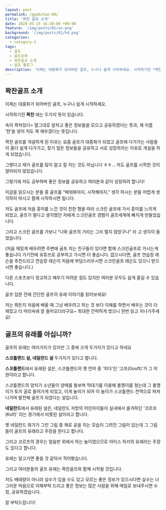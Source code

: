 ```yaml
---
layout: post
permalink: /ggakchan-00/
title: '꽉찬 골프 소개'
date: 2020-05-25 16:30:00 +09:00
feature: '/img/posts/01/sn.png'
background: '/img/posts/01/hd.png'
categories:
  - category-1
tags:
  - 골프
  - 골프유래
  - 꽉찬골프 소개
  - 골프 블로그
description: '이제는 대중화가 되어버린 골프, 누구나 쉽게 시작하세요. 시작하기전 *꽉찬 에는 두가지 뜻이 있습니다. 속이 꽉차있다 = 말그대로 알차고 좋은 정보들을 모으고 공유하겠다는 뜻과, 제 이름 ‘찬’을 넣어 저도 꽉 채우겠다는 뜻입니다.'
---
```


## 꽉찬골프 소개



이제는 대중화가 되어버린 골프, 누구나 쉽게 시작하세요.

시작하기전 **꽉찬** 에는 두가지 뜻이 있습니다.

속이 꽉차있다= 말그대로 알차고 좋은 정보들을 모으고 공유하겠다는 뜻과, 제 이름 ‘찬’을 넣어 저도 꽉 채우겠다는 뜻입니다.

꽉찬 골프를 개설하게 된 이유는 요즘 골프가 대중화가 되었고 골프에 다가가는 사람들이 좀더 쉽게 다가가고, 찾기 힘든 정보들을 공유하고 서로 성장하자는 이유로 개설을 하게 되었습니다.

그렇다고 제가 골프를 많이 알고 잘 치는 것도 아닙니다 ㅎㅎ… 저도 골프를 시작한 것이 얼마되지 않았습니다.

그렇기에 저도 공부하며 좋은 정보를 공유하고 여러분과 같이 성장하려 합니다!

이글을 읽으시는 분들 중 골프를 “배워봐야지, 시작해야지,” 생각 하시는 분들 어렵게 생각하지 마시고 함께 시작하시면 됩니다.

저도 골프에 처음 흥미를 느낀 것이 친한 형을 따라 스크린 골프에 가서 흥미를 느끼게 되었고, 골프가 멀다고 생각했던 저에게 스크린골프 경험이 골프세계에 빠지게 만들었습니다.

그리고 스크린 골프를 가보니 “나와 골프의 거리는 그리 멀지 않았구나” 라 고 생각이 들었습니다. 

(처음 재밌게 배우려면 주변에 골프 치는 친구들이 있다면 함께 스크린골프로 가시는게 좋습니다 가기전에 유튜브로 공부하고 가시면 더 좋습니다. 없으시다면, 골프 연습장 레슨을 추천드리고 연습장 레슨이 처음에 부담스러우시면 스크린골프 레슨도 있으니 받으시면 좋습니다.)

다른 스포츠보다 정교하고 배우기 어려운 점도 있지만 여러분 모두도 쉽게 즐길 수 있습니다.

골프 입문 전에 간단한 골프의 유래 이야기를 읽어보세요!

저는 뭐든지 처음에 배울 때 그냥 배우려고 하는 것 보다 이해를 하면서 배우는 것이 더 재밌고 더 머리속에 잘 들어오더라구요~ 최대한 간략하게 썼으니 한번 읽고 지나가주세요!



## 골프의 유래를 아십니까?



골프의 유래는 여러가지가 있지만 그 중에 크게 두가지가 있다고 하네요

**스코틀랜드 설, 네덜란드 설** 두가지가 있다고 합니다.

**스코틀랜드**에서 유래된 설은, 스코틀랜드의 옛 언어 중 '치다'인 '고프(Gouft)'가 그 어원이라고 합니다.

스코틀랜드의 양치기 소년들이 양떼를 돌보며 막대기를 이용해 돌멩이를 쳤는데 그 돌멩이가 토끼 굴로 들어가게 되었고, 이게 놀이가 되어 이 놀이가 스코틀랜드 전역으로 퍼져 나가며 발전해 골프가 되었다는 설입니다.

 

**네덜란드**에서 유래된 설은, 네덜란드 지방의 어린아이들이 실내에서 즐겨하던 '코르프(Kolf)' 라는 경기에서 비롯된 설이라고 합니다.

옛 네덜란드 화가가 그린 그림 중 채로 공을 치는 모습이 그려진 그림이 있는데 그 그림들이 골프의 유래라고 주장을 한다고 합니다.

그리고 코르프의 경우는 얼음판 위에서 하는 놀이였으므로 아이스 하키의 유래라는 주장도 있다고 합니다.

유래는 알고가면 좋을 것 같아서 적어봤습니다.

그리고 여러분들의 골프 유래는 꽉찬골프와 함께 시작될 것입니다. 

저도 베테랑이 아니라 실수가 있을 수도 있고 모르는 좋은 정보가 있으시다면 실수는 너그러운 마음으로 이해부탁 드리고 좋은 정보는 많은 사람을 위해 메일로 보내주시면 수정, 공유하겠습니다.

 

잘 부탁드립니다!





